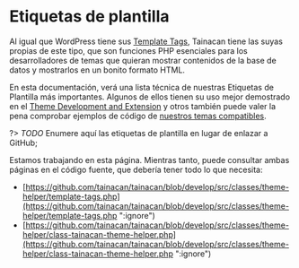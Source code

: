 # Etiquetas de plantilla

Al igual que WordPress tiene sus [Template Tags](https://developer.wordpress.org/themes/basics/template-tags/ ":ignore"), Tainacan tiene las suyas propias de este tipo, que son funciones PHP esenciales para los desarrolladores de temas que quieran mostrar contenidos de la base de datos y mostrarlos en un bonito formato HTML.

En esta documentación, verá una lista técnica de nuestras Etiquetas de Plantilla más importantes. Algunos de ellos tienen su uso mejor demostrado en el [Theme Development and Extension](/es-mx/dev/#desarrollo-o-ampliación-de-temas) y otros también puede valer la pena comprobar ejemplos de código de [nuestros temas compatibles](/es-mx/theme).

?> _TODO_ Enumere aquí las etiquetas de plantilla en lugar de enlazar a GitHub;

Estamos trabajando en esta página. Mientras tanto, puede consultar ambas páginas en el código fuente, que debería tener todo lo que necesita:

- [https://github.com/tainacan/tainacan/blob/develop/src/classes/theme-helper/template-tags.php](https://github.com/tainacan/tainacan/blob/develop/src/classes/theme-helper/template-tags.php ":ignore")
- [https://github.com/tainacan/tainacan/blob/develop/src/classes/theme-helper/class-tainacan-theme-helper.php](https://github.com/tainacan/tainacan/blob/develop/src/classes/theme-helper/class-tainacan-theme-helper.php ":ignore")
